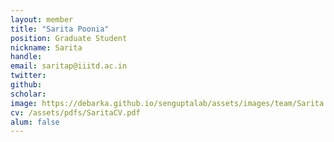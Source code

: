 ```yaml
---
layout: member
title: "Sarita Poonia"
position: Graduate Student
nickname: Sarita
handle:
email: saritap@iiitd.ac.in
twitter:
github:
scholar:
image: https://debarka.github.io/senguptalab/assets/images/team/Sarita.jpg
cv: /assets/pdfs/SaritaCV.pdf
alum: false
---
```

